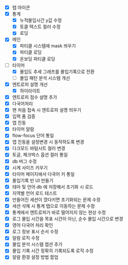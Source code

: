 - [x] 탭 아이콘
- [x] 통계
  - [x] 누적몰입시간 y값 수정
  - [x] 토클 텍스트 컬러 수정
  - [x] 로딩
- [x] 메인
  - [x] 파티클 시스템에 mask 씌우기
  - [x] 파티클 로딩
  - [x] 온보딩 파티클 로딩
- [ ] 타이머
  - [x] 몰입도 추세 그래프를 몰입기록으로 전환
  - [ ] 몰입 패턴 분석 시스템 개선
- [x] 엔트로피 설명 개선
  - [x] 하이라이트
- [x] 엔트로피 점수 설명 추가
- [x] 다국어처리
- [x] 맨 처음 접속 시 엔트로피 설명 띄우기
- [x] 입력 폼 검증
- [x] 앱 진동
- [x] 타이머 알람
- [x] flow-focus 단어 통일
- [x] 앱 진동을 설정변경 시 동작하도록 변경
- [x] 다크모드 바텀시트 컬러 변경
- [x] 토글, 체크박스 옵션 컬러 통일
- [x] db 버그 수정
- [x] 시계 사이즈 키우기
- [x] 타이머 페이지에서 다국어 키 통일
- [x] 몰입기록 빈 UI 만들기
- [x] 테마 및 언어 db 에 저장해서 초기화 시 로드
- [x] 지역별 언어 로드 테스트
- [x] 만들어진 세션이 껐다키면 초기화되는 문제 수정
- [x] 세션 삭제 시 통계 탭으로 이동하는 문제 수정
- [x] 통계에서 엔트로피가 바로 떨어지지 않는 현상 수정
- [x] 로그 몰입 시간을 목표 시간이 아닌, 순수 몰입 시간으로 변경
- [x] 영어 다국어 처리 확인
- [x] 로그 정보 표시 순서 수정
- [x] 알람 로직 수정
- [x] 몰입 분석 시스템 캡션 추가
- [x] 몰입 기록 시간 정확히 기록되도록 로직 수정
- [x] 알람 환경 설정 방법 팝업
